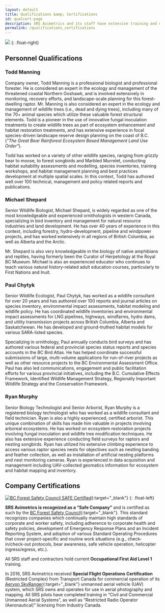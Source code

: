 ```yaml
---
layout: default
title: Qualifications &amp; Certifications
id: qualcert-page
description: SRS Avimetrics and its staff have extensive training and experience working with the North American ecosystem.
permalink: /qualifications_certifications
---
```


![]({{site.baseurl}}/assets/img/IMGP0034_2.JPG)
{: .float-right}

## Personnel Qualifications

### Todd Manning

Company owner, Todd Manning is a professional biologist and professional forester. He is considered an expert in the ecology and management of the threatened coastal Northern Goshawk, and is involved extensively in monitoring, recovery efforts, and landscape-scale planning for this forest-dwelling raptor. Mr. Manning is also considered an expert in the ecology and management of wildlife trees (i.e., dead and dying trees), including many of the 70+ animal species which utilize these valuable forest structural elements. Todd is a pioneer in the use of innovative fungal inoculation treatments to create wildlife trees as part of ecosystem enhancement and habitat restoration treatments, and has extensive experience in focal species-driven landscape reserve design planning on the coast of B.C. (*"The Great Bear Rainforest Ecosystem Based Management Land Use Order"*).

Todd has worked on a variety of other wildlife species, ranging from grizzly bear to moose, to forest songbirds and Marbled Murrelet, conducting habitat suitability assessments and modelling, species inventories, training workshops, and habitat management planning and best practices development at multiple spatial scales. In this context, Todd has authored well over 100 technical, management and policy related reports and publications.

### Michael Shepard

Senior Wildlife Biologist, Michael Shepard, is widely regarded as one of the most knowledgeable and experienced ornithologists in western Canada, specializing in bird inventory and management for natural resource industries and land development. He has over 40 years of experience in this context, including forestry, hydro-development, pipeline and windpower projects, and has worked extensively in all regions of British Columbia, as well as Alberta and the Arctic. 

Mr. Shepard is also very knowledgeable in the biology of native amphibians and reptiles, having formerly been the Curator of Herpetology at the Royal BC Museum. Michael is also an experienced educator who continues to teach various natural history-related adult education courses, particularly to First Nations and Inuit.

### Paul Chytyk

Senior Wildlife Ecologist, Paul Chytyk, has worked as a wildlife consultant for over 20 years and has authored over 100 reports and journal articles on species inventory, environmental impact assessments, habitat modeling and wildlife policy. He has coordinated wildlife inventories and environmental impact assessments for LNG pipelines, highways, windfarms, hydro dams, and utility transmission projects across British Columbia, Alberta and Saskatchewan. He has developed and ground-truthed habitat models for various SARA-listed species.

Specializing in ornithology, Paul annually conducts bird surveys and has authored various federal and provincial species status reports and species accounts in the BC Bird Atlas. He has helped coordinate successful submissions of large, multi-volume applications for run-of-river projects as well as other resource projects to the BC Environmental Assessment Office. Paul has also led communications, engagement and public facilitation efforts for various provincial initiatives, including the B.C. Cumulative Effects Framework, Identified Wildlife Management Strategy, Regionally Important Wildlife Strategy and the Conservation Framework.

### Ryan Murphy

Senior Biology Technologist and Senior Arborist, Ryan Murphy is a registered biology technologist who has worked as a wildlife consultant and field technician.  Ryan is also a highly experienced, certified arborist. This unique combination of skills has made him valuable in projects involving arboreal ecosystems.  He has worked on ecosystem restoration projects involving fungal inoculation and wildlife tree modification techniques. He also has extensive experience conducting field surveys for raptors and nesting songbirds.  Ryan has utilized his extensive climbing experience to access various raptor species nests for objectives such as nestling banding and feather collection, as well as installation of artificial nesting platforms and nest monitoring cameras.  Ryan is experienced in data acquisition and management including UAV-collected geomatics information for ecosystem and habitat mapping and inventory.

## Company Certifications

[![BC Forest Safety Council SAFE Certified]({{site.baseurl}}/assets/img/bc_safe_certified.png "BC Forest Safety Council SAFE Certified")][bc forest safe link]{:target="_blank"}
{: .float-left}

**SRS Avimetrics is recognized as a “Safe Company”** and is certified as such  by the [BC Forest Safety Council][bc forest safe link]{:target="_blank"}. This standard recognizes companies which continually maintain high standards of corporate and worker safety, including adherence to corporate health and safety policies, development of Emergency Response Plans and an Incident Reporting System, and adoption of various Standard Operating Procedures that cover project-specific and routine work situations (e.g., check-in/check-out protocols, bear awareness, safe vehicle operation, helicopter ingress/egress, etc.).

All SRS staff and contractors hold current **Occupational First Aid Level 1** training.

In 2016, SRS Avimetrics received **Special Flight Operations Certification** (Restricted Complex) from Transport Canada for commercial operation of its [Aeryon SkyRanger](https://www.aeryon.com/aeryon-skyranger){:target="_blank"} unmanned aerial vehicle (UAV) system, which SRS owns and operates for use in aerial photography and mapping. All SRS pilots have completed training in “Civil and Commercial Unmanned Aerial Systems”, as well as “Restricted Radio Operator (Aeronautical)” licensing from Industry Canada.

[bc forest safe link]: http://www.bcforestsafe.org/safe_companies/whos_safe.html